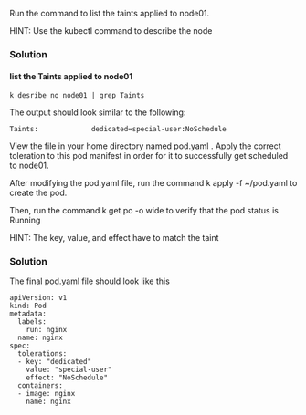 Run the command to list the taints applied to node01.

HINT: Use the kubectl command to describe the node


### Solution

#### list the Taints applied to node01
```
k desribe no node01 | grep Taints
```
The output should look similar to the following:

```
Taints:             dedicated=special-user:NoSchedule
```



View the file in your home directory named pod.yaml . Apply the correct toleration to this pod manifest in order for it to successfully get scheduled to node01.

After modifying the pod.yaml file, run the command k apply -f ~/pod.yaml to create the pod.

Then, run the command k get po -o wide to verify that the pod status is Running

HINT: The key, value, and effect have to match the taint


### Solution

The final pod.yaml file should look like this

```
apiVersion: v1
kind: Pod
metadata:
  labels:
    run: nginx
  name: nginx
spec:
  tolerations:
  - key: "dedicated"
    value: "special-user"
    effect: "NoSchedule"
  containers:
  - image: nginx
    name: nginx
```

